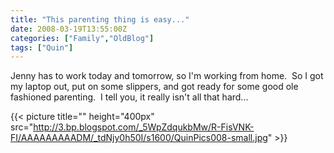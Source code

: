 ```yaml
---
title: "This parenting thing is easy..."
date: 2008-03-19T13:55:00Z
categories: ["Family","OldBlog"]
tags: ["Quin"]
---
```


Jenny has to work today and tomorrow, so I'm working from home.  So I got my laptop out, put on some slippers, and got ready for some good ole fashioned parenting.  I tell you, it really isn't all that hard...

{{< picture title="" height="400px" src="http://3.bp.blogspot.com/_5WpZdqukbMw/R-FisVNK-FI/AAAAAAAAADM/_tdNjy0h50I/s1600/QuinPics008-small.jpg" >}}
